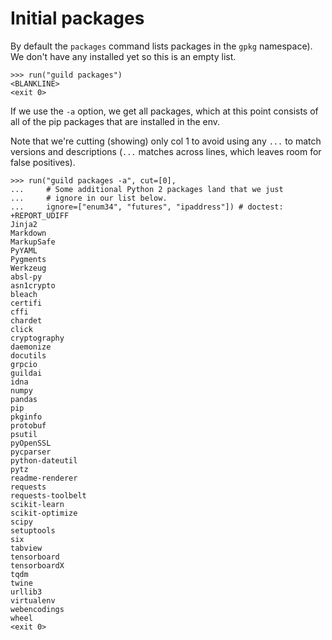# Initial packages

By default the `packages` command lists packages in the `gpkg`
namespace). We don't have any installed yet so this is an empty list.

    >>> run("guild packages")
    <BLANKLINE>
    <exit 0>

If we use the `-a` option, we get all packages, which at this point
consists of all of the pip packages that are installed in the env.

Note that we're cutting (showing) only col 1 to avoid using any `...`
to match versions and descriptions (`...` matches across lines, which
leaves room for false positives).

    >>> run("guild packages -a", cut=[0],
    ...     # Some additional Python 2 packages land that we just
    ...     # ignore in our list below.
    ...     ignore=["enum34", "futures", "ipaddress"]) # doctest: +REPORT_UDIFF
    Jinja2
    Markdown
    MarkupSafe
    PyYAML
    Pygments
    Werkzeug
    absl-py
    asn1crypto
    bleach
    certifi
    cffi
    chardet
    click
    cryptography
    daemonize
    docutils
    grpcio
    guildai
    idna
    numpy
    pandas
    pip
    pkginfo
    protobuf
    psutil
    pyOpenSSL
    pycparser
    python-dateutil
    pytz
    readme-renderer
    requests
    requests-toolbelt
    scikit-learn
    scikit-optimize
    scipy
    setuptools
    six
    tabview
    tensorboard
    tensorboardX
    tqdm
    twine
    urllib3
    virtualenv
    webencodings
    wheel
    <exit 0>
